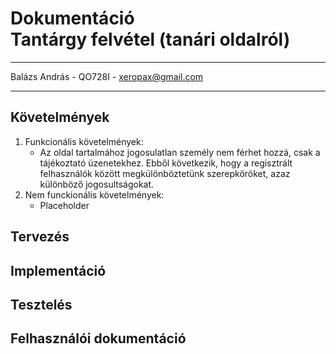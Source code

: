 # Dokumentáció </br>Tantárgy felvétel (tanári oldalról)

------

Balázs András - QO728I - xeropax@gmail.com

------

## Követelmények
1. Funkcionális követelmények:
    * Az oldal tartalmához jogosulatlan személy nem férhet hozzá, csak a tájékoztató üzenetekhez. Ebből következik, hogy a regisztrált felhasználók között megkülönböztetünk szerepköröket, azaz különböző jogosultságokat.
2. Nem funckionális követelmények:
    * Placeholder

## Tervezés
## Implementáció
## Tesztelés
## Felhasználói dokumentáció
